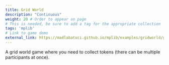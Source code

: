 ```yaml
---
title: Grid World
description: "Continuous"
weight: 20 # Order to appear on page
# This is needed, be sure to add a tag for the appropriate collection
tags: 'mplib'
# Link to game demo
external_link: https://madlabatuci.github.io/mplib/examples/gridworld/gridworld.html
---
```


<!-- Description of game here -->
A grid world game where you need to collect tokens (there can be multiple participants at once).